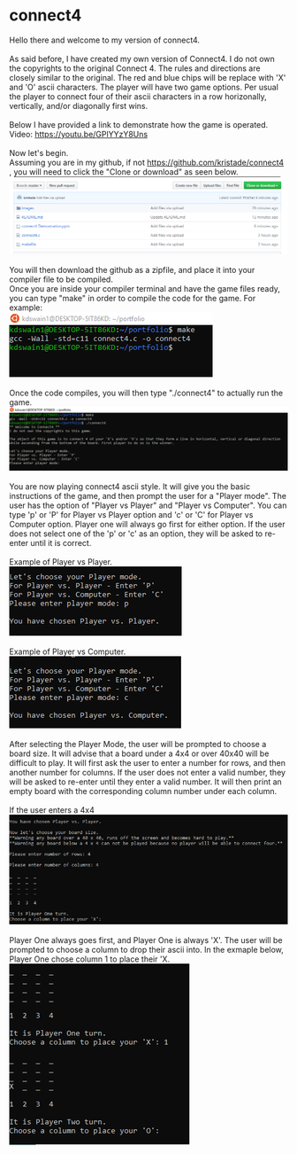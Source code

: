 # connect4
Hello there and welcome to my version of connect4.<br/><br/>
As said before, I have created my own version of Connect4. I do not own the copyrights to the original Connect 4. The rules and directions are closely similar to the original. The red and blue chips will be replace with 'X' and 'O' ascii characters. The player will have two game options. Per usual the player to connect four of their ascii characters in a row horizonally, vertically, and/or diagonally first wins.<br /><br/>
Below I have provided a link to demonstrate how the game is operated.<br/>
Video: https://youtu.be/GPlYYzY8Uns
<br/><br/>
Now let's begin.<br/>
Assuming you are in my github, if not https://github.com/kristade/connect4 , you will need to click the "Clone or download" as seen below.
<br/>
![](images/clone.PNG)
<br/><br/>
You will then download the github as a zipfile, and place it into your compiler file to be compiled.<br/>
Once you are inside your compiler terminal and have the game files ready, you can type "make" in order to compile the code for the game.
For example:<br/>
![](images/makefile.PNG)
<br/><br/>
Once the code compiles, you will then type "./connect4" to actually run the game.<br/>
![](images/rungame.PNG)
<br/><br/>
You are now playing connect4 ascii style. It will give you the basic instructions of the game, and then prompt the user for a "Player mode". The user has the option of "Player vs Player" and "Player vs Computer". You can type 'p' or 'P' for Player vs Player option and 'c' or 'C' for Player vs Computer option. Player one will always go first for either option. If the user does not select one of the 'p' or 'c' as an option, they will be asked to re-enter until it is correct.<br/><br/>
Example of Player vs Player.<br/>
![](images/playervsplayer.PNG)
<br/><br/>
Example of Player vs Computer.<br/>
![](images/playervscomputer.PNG)
<br/><br/>
After selecting the Player Mode, the user will be prompted to choose a board size. It will advise that a board under a 4x4 or over 40x40 will be difficult to play. It will first ask the user to enter a number for rows, and then another number for columns. If the user does not enter a valid number, they will be asked to re-enter until they enter a valid number. It will then print an empty board with the corresponding column number under each column.<br/><br/>
If the user enters a 4x4
![](images/boardsize.PNG)
<br/><br/>
Player One always goes first, and Player One is always 'X'. The user will be prompted to choose a column to drop their ascii into. In the exmaple below, Player One chose column 1 to place their 'X.<br/>
![](images/column.PNG)
